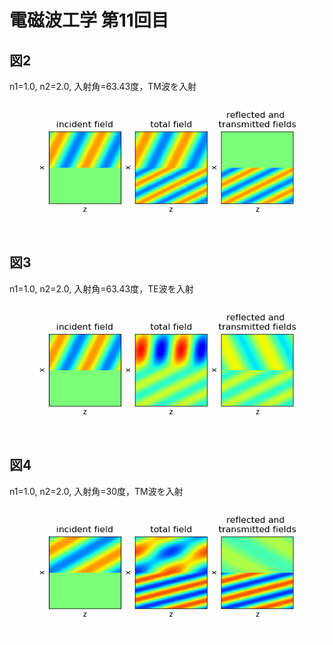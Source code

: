 # 電磁波工学 第11回目
## 図2
n1=1.0, n2=2.0, 入射角=63.43度，TM波を入射

<img src='./fig2.gif'></img>

## 図3
n1=1.0, n2=2.0, 入射角=63.43度，TE波を入射

<img src='./fig3.gif'></img>

## 図4
n1=1.0, n2=2.0, 入射角=30度，TM波を入射

<img src='./fig4.gif'></img>
